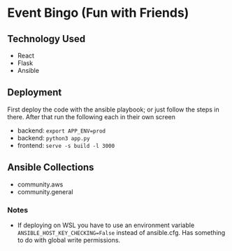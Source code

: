 # Event Bingo (Fun with Friends)

## Technology Used
- React
- Flask
- Ansible

## Deployment
First deploy the code with the ansible playbook; or just follow the steps in there.
After that run the following each in their own screen
- backend: `export APP_ENV=prod`
- backend: `python3 app.py`
- frontend: `serve -s build -l 3000`

## Ansible Collections
- community.aws
- community.general

### Notes
- If deploying on WSL you have to use an environment variable ```ANSIBLE_HOST_KEY_CHECKING=False``` instead of ansible.cfg. Has something to do with global write permissions.